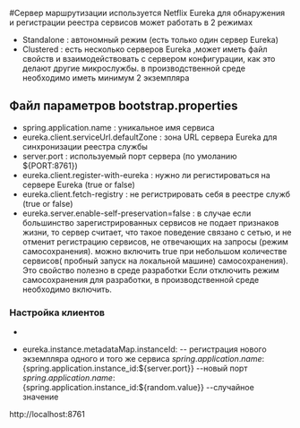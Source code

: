 #Сервер маршрутизации
 используется  Netflix Eureka для обнаружения и регистрации реестра сервисов
 может работать в 2 режимах
 * Standalone :  автономный режим (есть только один сервер Eureka)
 * Clustered  :  есть несколько серверов Eureka ,может иметь файл свойств 
                 и взаимодействовать с сервером конфигурации, 
                 как это делают другие микрослужбы.
 в производственной среде необходимо иметь минимум 2 экземпляра
## Файл параметров bootstrap.properties
   * spring.application.name : уникальное имя сервиса
   * eureka.client.serviceUrl.defaultZone :  зона URL сервера Eureka для синхронизации реестра службы
   * server.port : используемый порт сервера  (по умоланию ${PORT:8761})
   * eureka.client.register-with-eureka : нужно ли регистироваться на сервере Eureka (true or false)
   * eureka.client.fetch-registry : не регистрировать себя в реестре служб (true or false)
   * eureka.server.enable-self-preservation=false : в случае если большинство
        зарегистрированных сервисов не подает признаков жизни, то сервер считает, что
        такое   поведение связано с сетью, и не отменит регистрацию сервисов, 
        не отвечающих на запросы (режим самосохранения). можно включить true при небольшом
	количестве сервисов( пробный запуск на локальной машине)
	самосохранения). Это свойство полезно в среде разработки
	Если  отключить режим самосохранения для разработки, в производственной среде необходимо включить.
### Настройка клиентов
   * 
	
   * eureka.instance.metadataMap.instanceId: -- регистрация нового экземпляра 
       одного и того же сервиса
       ${spring.application.name}:${spring.application.instance_id:${server.port}} --новый порт
       ${spring.application.name}:${spring.application.instance_id:${random.value}} --случайное значение

 http://localhost:8761

